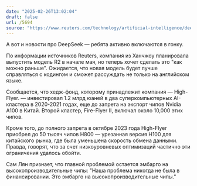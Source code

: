 ```yaml
---
date: "2025-02-26T13:02:04"
draft: false
url: /5694
source: "https://www.reuters.com/technology/artificial-intelligence/deepseek-rushes-launch-new-ai-model-china-goes-all-2025-02-25/"
---
```


А вот и новости про DeepSeek — ребята активно включаются в гонку.

По информации источников Reuters, компания из Ханчжоу планировала выпустить модель R2 в начале мая, но теперь хочет сделать это "как можно раньше". Ожидается, что новая модель будет лучше справляться с кодингом и сможет рассуждать не только на английском языке.

Сообщается, что хедж-фонд, которому принадлежит компания — High-Flyer. — инвестировал 1.2 млрд юаней в два суперкомпьютерных AI-кластера в 2020-2021 годах, еще до запрета на экспорт чипов Nvidia A100 в Китай. Второй кластер, Fire-Flyer II, включал около 10,000 этих чипов.

Кроме того, до полного запрета в октябре 2023 года High-Flyer приобрел до 50 тысяч чипов H800 — урезанная версия H100 для китайского рынка, где была уменьшена скорость обмена данными. Правда, говорят, что за счет низкоуровневых оптимизаций частично эти ограничения удалось обойти. 

Сам Лян признает, что главной проблемой остается эмбарго на высокопроизводительные чипы: "Наша проблема никогда не была в финансировании. Это эмбарго на высокопроизводительные чипы."